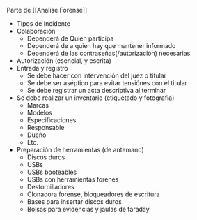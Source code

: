 Parte de [[Analise Forense]]

- Tipos de Incidente
- Colaboración
	- Dependerá de Quien participa
	- Dependerá de a quien hay que mantener informado
	- Dependerá de las contraseñas(/autorización) necesarias
- Autorización (esencial, y escrita)
- Entrada y registro
	- Se debe hacer con intervención del juez o titular
	- Se debe ser aséptico para evitar tensiónes con el titular
	- Se debe registrar un acta descriptiva al terminar
- Se debe realizar un inventario (etiquetado y fotografia)
	- Marcas
	- Modelos
	- Especificaciones
	- Responsable
	- Dueño
	- Etc.
- Preparación de herramientas (de antemano)
	- Discos duros
	- USBs
	- USBs booteables
	- USBs con herramientas forenes
	- Destornilladores
	- Clonadora forense, bloqueadores de escritura
	- Bases para insertar discos duros
	- Bolsas para evidencias y jaulas de faraday
